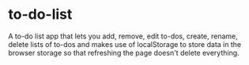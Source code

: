 # to-do-list

A to-do list app that lets you add, remove, edit to-dos, create, rename, delete lists of to-dos and makes use of localStorage to store data in the browser storage so that refreshing the page doesn't delete everything.
